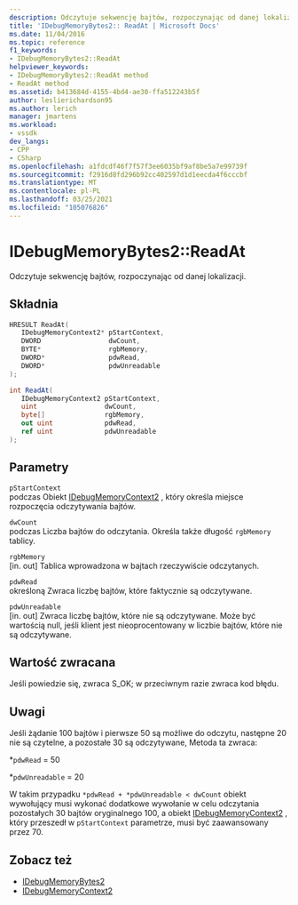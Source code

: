 ```yaml
---
description: Odczytuje sekwencję bajtów, rozpoczynając od danej lokalizacji.
title: 'IDebugMemoryBytes2:: ReadAt | Microsoft Docs'
ms.date: 11/04/2016
ms.topic: reference
f1_keywords:
- IDebugMemoryBytes2::ReadAt
helpviewer_keywords:
- IDebugMemoryBytes2::ReadAt method
- ReadAt method
ms.assetid: b413684d-4155-4bd4-ae30-ffa512243b5f
author: leslierichardson95
ms.author: lerich
manager: jmartens
ms.workload:
- vssdk
dev_langs:
- CPP
- CSharp
ms.openlocfilehash: a1fdcdf46f7f57f3ee6035bf9af8be5a7e99739f
ms.sourcegitcommit: f2916d8fd296b92cc402597d1d1eecda4f6cccbf
ms.translationtype: MT
ms.contentlocale: pl-PL
ms.lasthandoff: 03/25/2021
ms.locfileid: "105076826"
---
```

# <a name="idebugmemorybytes2readat"></a>IDebugMemoryBytes2::ReadAt
Odczytuje sekwencję bajtów, rozpoczynając od danej lokalizacji.

## <a name="syntax"></a>Składnia

```cpp
HRESULT ReadAt( 
   IDebugMemoryContext2* pStartContext,
   DWORD                 dwCount,
   BYTE*                 rgbMemory,
   DWORD*                pdwRead,
   DWORD*                pdwUnreadable
);
```

```csharp
int ReadAt(
   IDebugMemoryContext2 pStartContext,
   uint                 dwCount,
   byte[]               rgbMemory,
   out uint             pdwRead,
   ref uint             pdwUnreadable
);
```

## <a name="parameters"></a>Parametry
`pStartContext`\
podczas Obiekt [IDebugMemoryContext2](../../../extensibility/debugger/reference/idebugmemorycontext2.md) , który określa miejsce rozpoczęcia odczytywania bajtów.

`dwCount`\
podczas Liczba bajtów do odczytania. Określa także długość `rgbMemory` tablicy.

`rgbMemory`\
[in. out] Tablica wprowadzona w bajtach rzeczywiście odczytanych.

`pdwRead`\
określoną Zwraca liczbę bajtów, które faktycznie są odczytywane.

`pdwUnreadable`\
[in. out] Zwraca liczbę bajtów, które nie są odczytywane. Może być wartością null, jeśli klient jest nieoprocentowany w liczbie bajtów, które nie są odczytywane.

## <a name="return-value"></a>Wartość zwracana
 Jeśli powiedzie się, zwraca S_OK; w przeciwnym razie zwraca kod błędu.

## <a name="remarks"></a>Uwagi
 Jeśli żądanie 100 bajtów i pierwsze 50 są możliwe do odczytu, następne 20 nie są czytelne, a pozostałe 30 są odczytywane, Metoda ta zwraca:

 *`pdwRead` = 50

 *`pdwUnreadable` = 20

 W takim przypadku `*pdwRead + *pdwUnreadable < dwCount` obiekt wywołujący musi wykonać dodatkowe wywołanie w celu odczytania pozostałych 30 bajtów oryginalnego 100, a obiekt [IDebugMemoryContext2](../../../extensibility/debugger/reference/idebugmemorycontext2.md) , który przeszedł w `pStartContext` parametrze, musi być zaawansowany przez 70.

## <a name="see-also"></a>Zobacz też
- [IDebugMemoryBytes2](../../../extensibility/debugger/reference/idebugmemorybytes2.md)
- [IDebugMemoryContext2](../../../extensibility/debugger/reference/idebugmemorycontext2.md)
